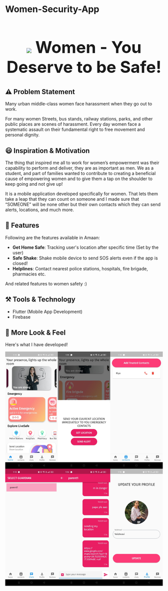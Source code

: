# Women-Security-App

<h1 align="center" style="font-size: 52px;" ><img height=30 src="https://user-images.githubusercontent.com/43790152/136710076-c634d2bf-fdfa-439c-9696-c87a7d6b0f2d.jpg"> Women - You Deserve to be Safe!</h1>


## ⚠️ Problem Statement
Many urban middle-class women face harassment when they go out to work.

For many women Streets, bus stands, railway stations, parks, and other public places are scenes of harassment. Every day women face a systematic assault on their fundamental right to free movement and personal dignity.

## 😃 Inspiration & Motivation
The thing that inspired me all to work for women’s empowerment was their capability to perform and deliver, they are as important as men. We as a student, and part of families wanted to contribute to creating a beneficial cause of empowering women and to give them a tap on the shoulder to keep going and not give up!

It is a mobile application developed specifically for women. That lets them take a leap that they can count on someone and I made sure that “SOMEONE” will be none other but their own contacts which they can send alerts, locations, and much more.
## 📱 Features
Following are the features available in Amaan:
- **Get Home Safe**: Tracking user's location after specific time (Set by the user)
- **Safe Shake**: Shake mobile device to send SOS alerts even if the app is closed!
- **Helplines**: Contact nearest police stations, hospitals, fire brigade, pharmacies etc.

And related features to women safety :)
## ⚒️ Tools & Technology

- Flutter (Mobile App Development)
- Firebase

## 👀 More Look & Feel

Here's what I have developed!


<p align="center">
  <img width="600" src="https://github.com/vaishnavi-sangal/Women-Security-App/blob/main/w1.jpg">
</p>
